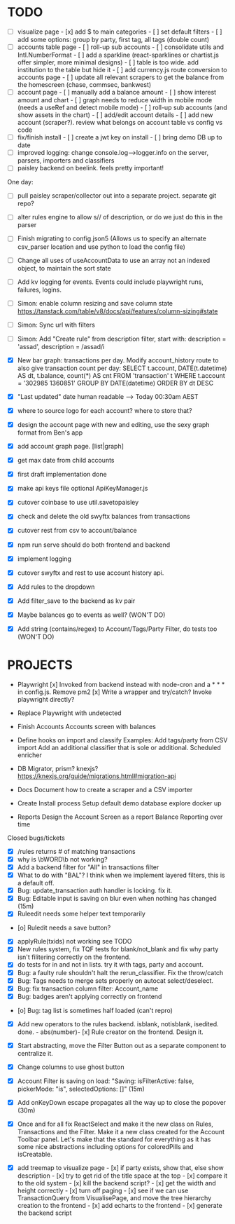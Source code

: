 # TODO
- [ ] visualize page
       - [x] add $ to main categories
       - [ ] set default filters
       - [ ] add some options: group by party, first tag, all tags (double count)
- [ ] accounts table page
       - [ ] roll-up sub accounts
       - [ ] consolidate utils and Intl.NumberFormat
       - [ ] add a sparkline (react-sparklines or chartist.js offer simpler, more minimal designs)
       - [ ] table is too wide. add institution to the table but hide it
       - [ ] add currency.js route conversion to accounts page
       - [ ] update all relevant scrapers to get the balance from the homescreen (chase, commsec, bankwest)
- [ ] account page
       - [ ] manually add a balance amount
       - [ ] show interest amount and chart
       - [ ] graph needs to reduce width in mobile mode (needs a useRef and detect mobile mode)
       - [ ] roll-up sub accounts (and show assets in the chart)
       - [ ] add/edit account details
       - [ ] add new account (scraper?). review what belongs on account table vs config vs code
- [ ] fix/finish install
       - [ ] create a jwt key on install
       - [ ] bring demo DB up to date
- [ ] improved logging: change console.log-->logger.info on the server, parsers, importers and classifiers
- [ ] paisley backend on beelink. feels pretty important!

One day:
- [ ] pull paisley scraper/collector out into a separate project. separate git repo?
- [ ] alter rules engine to allow s// of description, or do we just do this in the parser
- [ ] Finish migrating to config.json5 (Allows us to specify an alternate csv_parser location and use python to load the config file)
- [ ] Change all uses of useAccountData to use an array not an indexed object, to maintain the sort state
- [ ] Add kv logging for events. Events could include playwright runs, failures, logins.
- [ ] Simon: enable  column resizing and save column state https://tanstack.com/table/v8/docs/api/features/column-sizing#state
- [ ] Simon: Sync url with filters
- [ ] Simon: Add "Create rule" from description filter, start with: description = 'assad', description = /assad/i


- [x] New bar graph: transactions per day. Modify account_history route to also give transaction count per day:
       SELECT t.account, DATE(t.datetime) AS dt, t.balance, count(*) AS cnt FROM 'transaction' t WHERE t.account = '302985 1360851' GROUP BY DATE(datetime) ORDER BY dt DESC
- [x] "Last updated" date human readable --> Today 00:30am AEST
- [x] where to source logo for each account? where to store that?
- [x] design the account page with new and editing, use the sexy graph format from Ben's app
- [x] add account graph page. [list|graph]
- [x] get max date from child accounts
- [x] first draft implementation done
- [x] make api keys file optional ApiKeyManager.js
- [x] cutover coinbase to use util.savetopaisley
- [x] check and delete the old swyftx balances from transactions
- [x] cutover rest from csv to account/balance
- [x] npm run serve should do both frontend and backend
- [x] implement logging
- [x] cutover swyftx and rest to use account history api.
- [x] Add rules to the dropdown
- [x] Add filter_save to the backend as kv pair
- [x] Maybe balances go to events as well? (WON'T DO)
- [x] Add string (contains/regex) to Account/Tags/Party Filter, do tests too (WON'T DO)

# PROJECTS

- Playwright
       [x] Invoked from backend instead with node-cron and a * * * in config.js. Remove pm2
       [x] Write a wrapper and try/catch? Invoke playwright directly?

- Replace Playwright with undetected

- Finish Accounts
     Accounts screen with balances

- Define hooks on import and classify
       Examples: 
       Add tags/party from CSV import
       Add an additional classifier that is sole or additional.
       Scheduled enricher
     
- DB Migrator, prism? knexjs? https://knexjs.org/guide/migrations.html#migration-api

- Docs
       Document how to create a scraper and a CSV importer
       
- Create Install process
       Setup default demo database
       explore docker up

- Reports
       Design the Account Screen as a report
       Balance Reporting over time

Closed bugs/tickets
- [x] /rules returns # of matching transactions
- [x] why is \bWORD\b not working?
- [x] Add a backend filter for "All" in transactions filter
- [x] What to do with "BAL"? I think when we implement layered filters, this is a default off.
- [x] Bug: update_transaction auth handler is locking. fix it.
- [x] Bug: Editable input is saving on blur even when nothing has changed (15m)
- [x] Ruleedit needs some helper text temporarily
- [o] Ruledit needs a save button?
- [x] applyRule(txids) not working see TODO
- [x] New rules system, fix TQF tests for blank/not_blank and fix why party isn't filitering correctly on the frontend.
- [x] do tests for in and not in lists. try it with tags, party and account.
- [x] Bug: a faulty rule shouldn't halt the rerun_classifier. Fix the throw/catch
- [x] Bug: Tags needs to merge sets properly on autocat select/deselect.
- [x] Bug: fix transaction column filter: Account_name
- [x] Bug: badges aren't applying correctly on frontend
- [o] Bug: tag list is sometimes half loaded (can't repro)
- [x] Add new operators to the rules backend. isblank, notisblank, isedited. done.
       - abs(number)- [x] Rule creator on the frontend. Design it.
- [x] Start abstracting, move the Filter Button out as a separate component to centralize it.
- [x] Change columns to use ghost button
- [x] Account Filter is saving on load: "Saving: isFilterActive: false, pickerMode: "is", selectedOptions: []" (15m)
- [x] Add onKeyDown escape propagates all the way up to close the popover (30m)
- [x] Once and for all fix ReactSelect and make it the new class on Rules, Transactions and the Filter. Make it a new class created for the Account Toolbar panel. Let's make that the standard for everything as it has some nice abstractions including options for coloredPills and isCreatable.
- [x] add treemap to visualize page
       - [x] if party exists, show that, else show description
       - [x] try to get rid of the title space at the top
       - [x] compare it to the old system
       - [x] kill the backend script?
       - [x] get the width and height correctly
       - [x] turn off paging 
       - [x] see if we can use TransactionQuery from VisualisePage, and move the tree hierarchy creation to the frontend
       - [x] add echarts to the frontend
       - [x] generate the backend script

